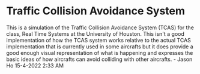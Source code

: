 # Traffic Collision Avoidance System

This is a simulation of the Traffic Collision Avoidance System (TCAS) for the class, Real Time Systems at the University of Houston.
This isn't a good implementation of how the TCAS system works relative to the actual TCAS implementation that is currently used in some aircrafts but it does provide a good enough visual representation of what is happening and expresses the basic ideas of how aircrafts can avoid colliding with other aircrafts. - Jason Ho 15-4-2022 2:33 AM

